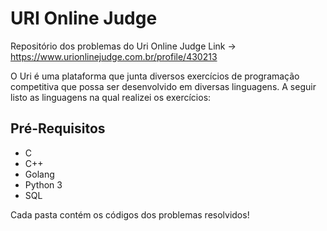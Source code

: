 <h1>URI Online Judge</h1>

Repositório dos problemas do Uri Online Judge
Link -> https://www.urionlinejudge.com.br/profile/430213

O Uri é uma plataforma que junta diversos exercícios de programação competitiva que possa ser desenvolvido em diversas linguagens.
A seguir listo as linguagens na qual realizei os exercícios:

<h2>Pré-Requisitos</h2>
  <ul>
    <li>C</li>
    <li>C++</li>
    <li>Golang</li>
    <li>Python 3</li>
    <li>SQL</li>
  </ul>
  
Cada pasta contém os códigos dos problemas resolvidos!
